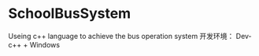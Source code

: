 # SchoolBusSystem
 Useing c++ language to achieve the bus operation system
开发环境： Dev-c++  + Windows
